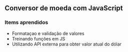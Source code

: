 ## Conversor de moeda com JavaScript

### Items aprendidos
- Formataçao e validação de valores
- Treinando funções em JS
- Utilizando API externa para obter valor atual do dólar